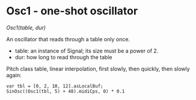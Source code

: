 # Osc1 - one-shot oscillator

_Osc1(table, dur)_

An oscillator that reads through a table only once.

- table: an instance of Signal; its size must be a power of 2.
- dur: how long  to read through the table

Pitch class table, linear interpolation, first slowly, then quickly, then slowly again:

	var tbl = [0, 2, 10, 12].asLocalBuf;
	SinOsc((Osc1(tbl, 5) + 48).midiCps, 0) * 0.1

